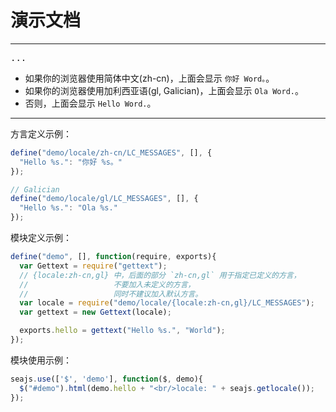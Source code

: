 # 演示文档

---

<script src="../src/seajs-gettext.js"></script>

<pre id="demo">...</pre>

* 如果你的浏览器使用简体中文(zh-cn)，上面会显示 `你好 Word。`。
* 如果你的浏览器使用加利西亚语(gl, Galician)，上面会显示 `Ola Word.`。
* 否则，上面会显示 `Hello Word.`。

----

方言定义示例：

````javascript
define("demo/locale/zh-cn/LC_MESSAGES", [], {
  "Hello %s.": "你好 %s。"
});

// Galician
define("demo/locale/gl/LC_MESSAGES", [], {
  "Hello %s.": "Ola %s."
});
````

模块定义示例：

````js
define("demo", [], function(require, exports){
  var Gettext = require("gettext");
  // {locale:zh-cn,gl} 中，后面的部分 `zh-cn,gl` 用于指定已定义的方言，
  //                   不要加入未定义的方言，
  //                   同时不建议加入默认方言。
  var locale = require("demo/locale/{locale:zh-cn,gl}/LC_MESSAGES");
  var gettext = new Gettext(locale);

  exports.hello = gettext("Hello %s.", "World");
});
````

模块使用示例：

````js
seajs.use(['$', 'demo'], function($, demo){
  $("#demo").html(demo.hello + "<br/>locale: " + seajs.getlocale());
});
````

